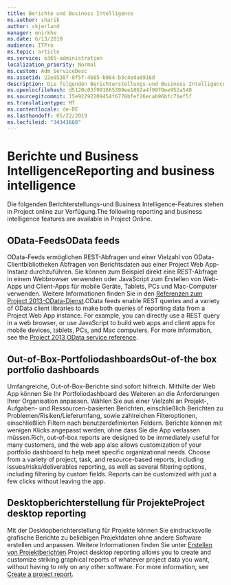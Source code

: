 ```yaml
---
title: Berichte und Business Intelligence
ms.author: sharik
author: skjerland
manager: mnirkhe
ms.date: 6/13/2018
audience: ITPro
ms.topic: article
ms.service: o365-administration
localization_priority: Normal
ms.custom: Adm_ServiceDesc
ms.assetid: 22e85387-8f5f-4b85-b064-b3c4eda8916d
description: Die folgenden Berichterstellungs-und Business Intelligence-Features stehen in Project online zur Verfügung.
ms.openlocfilehash: d5120c03f991665399ee1862a4f9970ee952a548
ms.sourcegitcommit: 15e92292209454f6778bfef26ecab96bfc71ef5f
ms.translationtype: MT
ms.contentlocale: de-DE
ms.lasthandoff: 05/22/2019
ms.locfileid: "34343668"
---
```

# <a name="reporting-and-business-intelligence"></a><span data-ttu-id="d332c-103">Berichte und Business Intelligence</span><span class="sxs-lookup"><span data-stu-id="d332c-103">Reporting and business intelligence</span></span>

<span data-ttu-id="d332c-104">Die folgenden Berichterstellungs-und Business Intelligence-Features stehen in Project online zur Verfügung.</span><span class="sxs-lookup"><span data-stu-id="d332c-104">The following reporting and business intelligence features are available in Project Online.</span></span>
  
## <a name="odata-feeds"></a><span data-ttu-id="d332c-105">OData-Feeds</span><span class="sxs-lookup"><span data-stu-id="d332c-105">OData feeds</span></span>
<span data-ttu-id="d332c-106"><a name="bkmk_ODataFeeds"> </a></span><span class="sxs-lookup"><span data-stu-id="d332c-106"></span></span>

<span data-ttu-id="d332c-p101">OData-Feeds ermöglichen REST-Abfragen und einer Vielzahl von OData-Clientbibliotheken Abfragen von Berichtsdaten aus einer Project Web App-Instanz durchzuführen. Sie können zum Beispiel direkt eine REST-Abfrage in einem Webbrowser verwenden oder JavaScript zum Erstellen von Web-Apps und Client-Apps für mobile Geräte, Tablets, PCs und Mac-Computer verwenden. Weitere Informationen finden Sie in den [Referenzen zum Project 2013-OData-Dienst](http://go.microsoft.com/fwlink/?LinkID=823655&amp;clcid=0x409).</span><span class="sxs-lookup"><span data-stu-id="d332c-p101">OData feeds enable REST queries and a variety of OData client libraries to make both queries of reporting data from a Project Web App instance. For example, you can directly use a REST query in a web browser, or use JavaScript to build web apps and client apps for mobile devices, tablets, PCs, and Mac computers. For more information, see the [Project 2013 OData service reference](http://go.microsoft.com/fwlink/?LinkID=823655&amp;clcid=0x409).</span></span>
  
## <a name="out-of-the-box-portfolio-dashboards"></a><span data-ttu-id="d332c-110">Out-of-Box-Portfoliodashboards</span><span class="sxs-lookup"><span data-stu-id="d332c-110">Out-of-the box portfolio dashboards</span></span>
<span data-ttu-id="d332c-111"><a name="bkmk_OutOfTheBoxPortfolioDashboards"> </a></span><span class="sxs-lookup"><span data-stu-id="d332c-111"></span></span>

<span data-ttu-id="d332c-p102">Umfangreiche, Out-of-Box-Berichte sind sofort hilfreich. Mithilfe der Web App können Sie Ihr Portfoliodashboard des Weiteren an die Anforderungen Ihrer Organisation anpassen. Wählen Sie aus einer Vielzahl an Projekt-, Aufgaben- und Ressourcen-basierten Berichten, einschließlich Berichten zu Problemen/Risiken/Lieferumfang, sowie zahlreichen Filteroptionen, einschließlich Filtern nach benutzerdefinierten Feldern. Berichte können mit wenigen Klicks angepasst werden, ohne dass Sie die App verlassen müssen.</span><span class="sxs-lookup"><span data-stu-id="d332c-p102">Rich, out-of-box reports are designed to be immediately useful for many customers, and the web app also allows customization of your portfolio dashboard to help meet specific organizational needs. Choose from a variety of project, task, and resource-based reports, including issues/risks/deliverables reporting, as well as several filtering options, including filtering by custom fields. Reports can be customized with just a few clicks without leaving the app.</span></span> 
  
## <a name="project-desktop-reporting"></a><span data-ttu-id="d332c-115">Desktopberichterstellung für Projekte</span><span class="sxs-lookup"><span data-stu-id="d332c-115">Project desktop reporting</span></span>
<span data-ttu-id="d332c-116"><a name="bkmk_ProjectDesktopReporting"> </a></span><span class="sxs-lookup"><span data-stu-id="d332c-116"></span></span>

<span data-ttu-id="d332c-p103">Mit der Desktopberichterstellung für Projekte können Sie eindrucksvolle grafische Berichte zu beliebigen Projektdaten ohne andere Software erstellen und anpassen. Weitere Informationen finden Sie unter [Erstellen von Projektberichten](http://go.microsoft.com/fwlink/?LinkID=823657&amp;clcid=0x409).</span><span class="sxs-lookup"><span data-stu-id="d332c-p103">Project desktop reporting allows you to create and customize striking graphical reports of whatever project data you want, without having to rely on any other software. For more information, see [Create a project report](http://go.microsoft.com/fwlink/?LinkID=823657&amp;clcid=0x409).</span></span>
  

